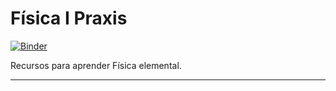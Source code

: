 # Física I Praxis

[![Binder](https://mybinder.org/badge.svg)][binder]

Recursos para aprender Física elemental.

---

[binder]: https://mybinder.org/v2/gh/MarianaJBr/Fisica-I-Praxis/master
